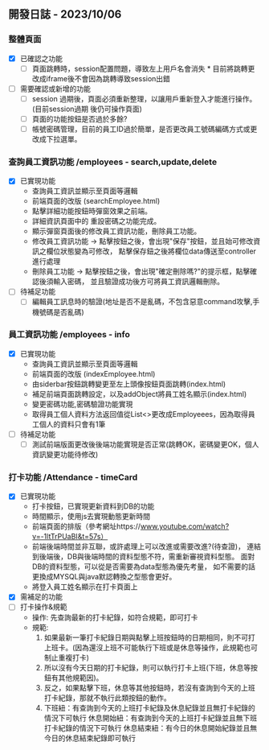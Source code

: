 ## 開發日誌 - 2023/10/06

### 整體頁面
- [x] 已確認之功能
    - [ ] 頁面跳轉時，session配置問題，導致左上用戶名會消失
          * 目前將跳轉更改成iframe後不會因為跳轉導致session出錯 
- [ ] 需要確認或新增的功能
    - [ ] session 過期後，頁面必須重新整理，以讓用戶重新登入才能進行操作。
          (目前session過期 後仍可操作頁面)
    - [ ] 頁面的功能按鈕是否過於多餘?
    - [ ] 帳號密碼管理，目前的員工ID過於簡單，是否更改員工號碼編碼方式或更改成下拉選單。
        
### 查詢員工資訊功能 /employees - search,update,delete
- [x] 已實現功能
    - 查詢員工資訊並顯示至頁面等邏輯
    - 前端頁面的改版 (searchEmployee.html)
    - 點擊詳細功能按鈕時彈窗效果之前端。
    - 詳細資訊頁面中的 重設密碼之功能完成。
    - 顯示彈窗頁面後的修改員工資訊功能，刪除員工功能。
    - 修改員工資訊功能 → 點擊按鈕之後，會出現"保存"按鈕，並且始可修改資訊之欄位狀態變為可修改，
      點擊保存鈕之後將欄位data傳送至controller進行處理
    - 刪除員工功能 → 點擊按鈕之後，會出現"確定刪除嗎?"的提示框，點擊確認後須輸入密碼，
      並且驗證成功後方可將員工資訊邏輯刪除。
- [ ] 待補足功能
    - [ ] 編輯員工訊息時的驗證(地址是否不是亂碼，不包含惡意command攻擊,手機號碼是否亂碼)

### 員工資訊功能 /employees - info
- [x] 已實現功能
    - 查詢員工資訊並顯示至頁面等邏輯
    - 前端頁面的改版 (indexEmployee.html)
    - 由siderbar按鈕跳轉變更至左上頭像按鈕頁面跳轉(index.html)
    - 補足前端頁面跳轉設定，以及addObject將員工姓名顯示(index.html)
    - 變更密碼功能,密碼驗證功能實現
    - 取得員工個人資料方法返回值從List<>更改成Employeees，因為取得員工個人的資料只會有1筆
- [ ] 待補足功能
    - [ ] 測試前端版面更改後後端功能實現是否正常(跳轉OK，密碼變更OK，個人資訊變更功能待修改)
### 打卡功能 /Attendance - timeCard
- [x] 已實現功能
    - 打卡按鈕，已實現更新資料到DB的功能
    - 時間顯示，使用js去實現動態更新時間
    - 前端頁面的排版（參考網址https://www.youtube.com/watch?v=-1ltTrPUaBI&t=57s）
    - 前端後端時間並非互聯，或許處理上可以改進或需要改進?(待查證)，
      連結到後端後，DB與後端時間的資料型態不符，需重新審視資料型態。
      面對DB的資料型態，可以從是否需要為data型態為優先考量，
      如不需要的話更換成MYSQL與java默認轉換之型態會更好。
    - 將登入員工姓名顯示在打卡頁面上
- [x] 需補足的功能
- [ ] 打卡操作&規範
    - 操作: 先查詢最新的打卡紀錄，如符合規範，即可打卡
    - 規範:
        1. 如果最新一筆打卡紀錄日期與點擊上班按鈕時的日期相同，則不可打上班卡。(因為還沒上班不可能執行下班或是休息等操作，此規範也可制止重複打卡)
        2. 所以沒有今天日期的打卡紀錄，則可以執行打卡上班(下班，休息等按鈕有其他規範因)。
        3. 反之，如果點擊下班，休息等其他按鈕時，若沒有查詢到今天的上班打卡紀錄，那就不執行此類按鈕的動作。
        4. 下班紐：有查詢到今天的上班打卡紀錄及休息紀錄並且無打卡紀錄的情況下可執行
        休息開始紐：有查詢到今天的上班打卡紀錄並且無下班打卡紀錄的情況下可執行
        休息結束紐：有今日的休息開始紀錄並且無今日的休息結束紀錄即可執行
